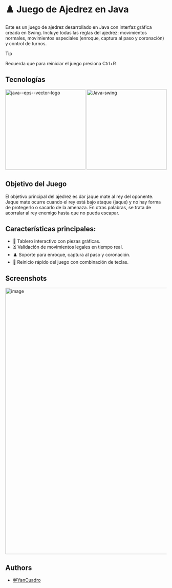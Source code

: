 # ♟️ Juego de Ajedrez en Java

Este es un juego de ajedrez desarrollado en Java con interfaz gráfica creada en Swing.
Incluye todas las reglas del ajedrez: movimientos normales, movimientos especiales (enroque, captura al paso y coronación) y control de turnos.

> [!TIP]
> Recuerda que para reiniciar el juego presiona Ctrl+R


## Tecnologías

<img width="250" height="250" alt="java--eps--vector-logo" src="https://github.com/user-attachments/assets/afe27b2d-96e5-4a3a-883b-ee42e72e2999" />
<img width="250" height="250" alt="Java-swing" src="https://github.com/user-attachments/assets/f4c52100-1535-4afb-b868-0752db32b201" />



## Objetivo del Juego

El objetivo principal del ajedrez es dar jaque mate al rey del oponente. Jaque mate ocurre cuando el rey está bajo ataque (jaque) y no hay forma de protegerlo o sacarlo de la amenaza. En otras palabras, se trata de acorralar al rey enemigo hasta que no pueda escapar. 

## Características principales:

- 🎨 Tablero interactivo con piezas gráficas.
- ⏳ Validación de movimientos legales en tiempo real.
- ♟️ Soporte para enroque, captura al paso y coronación.
- 🔄 Reinicio rápido del juego con combinación de teclas.

## Screenshots

<img width="828" height="829" alt="image" src="https://github.com/user-attachments/assets/4b6b3192-1f9c-467c-9542-159e48f6cbaa" />

## Authors

- [@YanCuadro](https://github.com/Yan-Cuadro)
